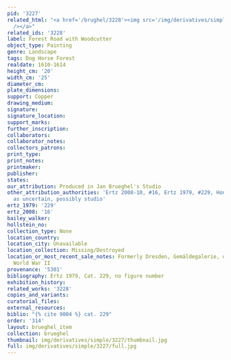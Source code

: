 ```yaml
---
pid: '3227'
related_html: "<a href='/brughel/3228'><img src='/img/derivatives/simple/3228/thumbnail.jpg'
  /></a>"
related_ids: '3228'
label: Forest Road with Woodcutter
object_type: Painting
genre: Landscape
tags: Dog Horse Forest
realdate: 1610-1614
height_cm: '20'
width_cm: '25'
diameter_cm: 
plate_dimensions: 
support: Copper
drawing_medium: 
signature: 
signature_location: 
support_marks: 
further_inscription: 
collaborators: 
collaborator_notes: 
collectors_patrons: 
print_type: 
print_notes: 
printmaker: 
publisher: 
states: 
our_attribution: Produced in Jan Brueghel's Studio
other_attribution_authorities: 'Ertz 2008-10, #16, Ertz 1979, #229, Honig database
  as uncertain, possibly studio'
ertz_1979: '229'
ertz_2008: '16'
bailey_walker: 
hollstein_no: 
collection_type: None
location_country: 
location_city: Unavailable
location_collection: Missing/Destroyed
location_or_most_recent_sale_notes: Formerly Dresden, Gemäldegalerie, destroyed during
  World War II
provenance: '5301'
bibliography: Ertz 1979, Cat. 229, no figure number
exhibition_history: 
related_works: '3228'
copies_and_variants: 
curatorial_files: 
external_resources: 
biblio: "{% cite 9004 %} cat. 229"
order: '314'
layout: brueghel_item
collection: brueghel
thumbnail: img/derivatives/simple/3227/thumbnail.jpg
full: img/derivatives/simple/3227/full.jpg
---
```

